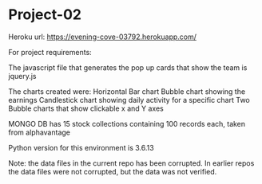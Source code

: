# Project-02
Heroku url:  https://evening-cove-03792.herokuapp.com/

For project requirements:

The javascript file that generates the pop up cards that show the team is jquery.js 

The charts created were: 
Horizontal Bar chart
Bubble chart showing the earnings
Candlestick chart showing daily activity for a specific chart
Two Bubble charts that show clickable x and Y axes

MONGO DB has 15 stock collections containing 100 records each, taken from alphavantage

Python version for this environment is 3.6.13

Note: the data files in the current repo has been corrupted.  In earlier repos the data files were not corrupted, but the data was not verified.

